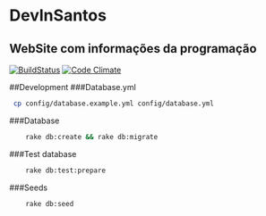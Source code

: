 # DevInSantos
## WebSite com informações da programação


[![BuildStatus](https://travis-ci.org/DevInSantos/DevInSantos-events.png)](https://travis-ci.org/DevInSantos/DevInSantos-events.png)
[![Code Climate](https://codeclimate.com/github/DevInSantos/DevInSantos-events.png)](https://codeclimate.com/github/DevInSantos/DevInSantos-events)

##Development
###Database.yml
```bash
 cp config/database.example.yml config/database.yml
```

###Database
```bash
	rake db:create && rake db:migrate
```

###Test database
```bash
	rake db:test:prepare
```

###Seeds
```bash
	rake db:seed
```

